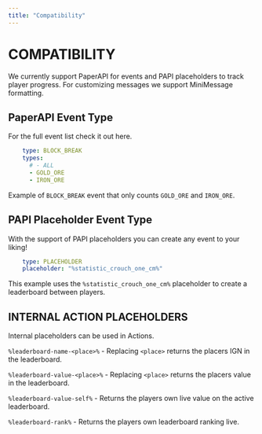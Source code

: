 ```yaml
---
title: "Compatibility"
---
```


# COMPATIBILITY
We currently support PaperAPI for events and PAPI placeholders to track player progress. For customizing messages we support MiniMessage formatting.

## PaperAPI Event Type
For the full event list check it out here.

```yml
    type: BLOCK_BREAK
    types:
      # - ALL
      - GOLD_ORE
      - IRON_ORE
```
Example of `BLOCK_BREAK` event that only counts `GOLD_ORE` and `IRON_ORE`.

## PAPI Placeholder Event Type
With the support of PAPI placeholders you can create any event to your liking!

```yml
    type: PLACEHOLDER
    placeholder: "%statistic_crouch_one_cm%"
```
This example uses the `%statistic_crouch_one_cm%` placeholder to create a leaderboard between players.

## INTERNAL ACTION PLACEHOLDERS
Internal placeholders can be used in Actions.

`%leaderboard-name-<place>%` - Replacing `<place>` returns the placers IGN in the leaderboard.

`%leaderboard-value-<place>%` - Replacing `<place>` returns the placers value in the leaderboard. 

`%leaderboard-value-self%` - Returns the players own live value on the active leaderboard. 

`%leaderboard-rank%` - Returns the players own leaderboard ranking live.